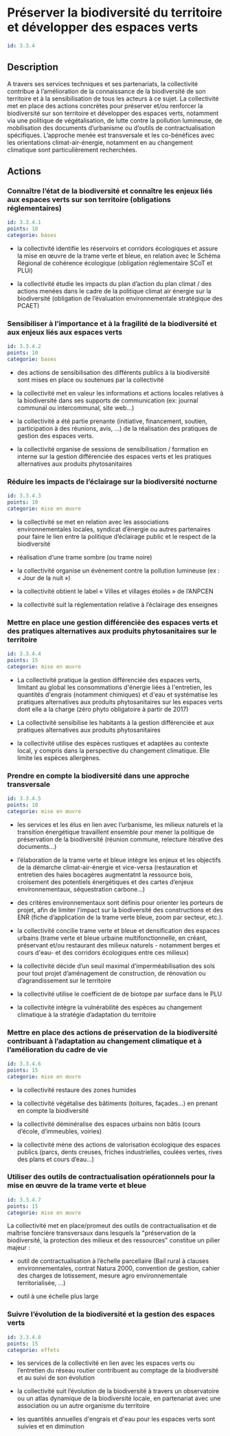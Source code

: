 # Préserver la biodiversité du territoire et développer des espaces verts
```yaml
id: 3.3.4
```
## Description
A travers ses services techniques et ses partenariats, la collectivité contribue à l’amélioration de la connaissance de la biodiversité de son territoire et à la sensibilisation de tous les acteurs à ce sujet. La collectivité met en place des actions concrètes pour préserver et/ou renforcer la biodiversité sur son territoire et développer des espaces verts, notamment via une politique de végétalisation, de lutte contre la pollution lumineuse, de mobilisation des documents d’urbanisme ou d’outils de contractualisation spécifiques. L’approche menée est transversale et les co-bénéfices avec les orientations climat-air-énergie, notamment en  au changement climatique sont particulièrement recherchées.



## Actions
### Connaître l’état de la biodiversité et connaître les enjeux liés aux espaces verts sur son territoire (obligations réglementaires)
```yaml
id: 3.3.4.1
points: 10
categorie: bases
```
- la collectivité identifie les réservoirs et corridors écologiques et assure la mise en œuvre de la trame verte et bleue, en relation avec le Schéma Régional de cohérence écologique (obligation réglementaire SCoT et PLUi) 

- la collectivité étudie les impacts du plan d’action du plan climat / des actions menées dans le cadre de la politique climat air énergie sur la biodiversité (obligation de l’évaluation environnementale stratégique des PCAET)




### Sensibiliser à l’importance et à la fragilité de la biodiversité et aux enjeux liés aux espaces verts
```yaml
id: 3.3.4.2
points: 10
categorie: bases
```
- des actions de sensibilisation des différents publics à la biodiversité sont mises en place ou soutenues par la collectivité

- la collectivité met en valeur les informations et actions locales relatives à la biodiversité dans ses supports de communication (ex: journal communal ou intercommunal, site web...)

- la collectivité a été partie prenante (initiative, financement, soutien, participation à des réunions, avis, …) de la réalisation des pratiques de gestion des espaces verts. 

- la collectivité organise de sessions de sensibilisation / formation en interne sur la gestion différenciée des espaces verts et les pratiques alternatives aux produits phytosanitaires




### Réduire les impacts de l’éclairage sur la biodiversité nocturne
```yaml
id: 3.3.4.3
points: 10
categorie: mise en œuvre
```
- la collectivité se met en relation avec les associations environnementales locales, syndicat d’énergie ou autres partenaires pour faire le lien entre la politique d’éclairage public et le respect de la biodiversité

- réalisation d’une trame sombre (ou trame noire)

- la collectivité organise un événement contre la pollution lumineuse (ex : « Jour de la nuit ») 

- la collectivité obtient le label « Villes et villages étoilés » de l’ANPCEN

- la collectivité suit la réglementation relative à l’éclairage des enseignes 




### Mettre en place une gestion différenciée des espaces verts et des pratiques alternatives aux produits phytosanitaires sur le territoire
```yaml
id: 3.3.4.4
points: 15
categorie: mise en œuvre
```
- La collectivité pratique la gestion différenciée des espaces verts, limitant au global les consommations d'énergie liées à l'entretien, les quantités d'engrais (notamment chimiques) et d'eau et systématise les pratiques alternatives aux produits phytosanitaires sur les espaces verts dont elle a la charge (zéro phyto obligatoire à partir de 2017)

- La collectivité sensibilise les habitants à la gestion différenciée et aux pratiques alternatives aux produits phytosanitaires

- la collectivité utilise des espèces rustiques et adaptées au contexte local, y compris dans la perspective du changement climatique. Elle limite les espèces allergènes.




### Prendre en compte la biodiversité dans une approche transversale
```yaml
id: 3.3.4.5
points: 10
categorie: mise en œuvre
```
- les services et les élus en lien avec l’urbanisme, les milieux naturels et la transition énergétique travaillent ensemble pour mener la politique de préservation de la biodiversité (réunion commune, relecture itérative des documents…)

- l’élaboration de la trame verte et bleue intègre les enjeux et les objectifs de la démarche climat-air-énergie et vice-versa (restauration et entretien des haies bocagères augmentatnt la ressource bois, croisement des potentiels énergétiques et des cartes d’enjeux environnementaux, séquestration carbone…) 

- des critères environnementaux sont définis pour orienter les porteurs de projet, afin de limiter l’impact sur la biodiversité des constructions et des ENR (fiche d’application de la trame verte bleue, zoom par secteur, etc.). 

- la collectivité concilie trame verte et bleue et densification des espaces urbains (trame verte et bleue urbaine multifonctionnelle, en créant, préservant et/ou restaurant des milieux naturels - notamment berges et cours d'eau- et des corridors écologiques entre ces milieux)

- la collectivité décide d’un seuil maximal d’imperméabilisation des sols pour tout projet d’aménagement de construction, de rénovation ou d’agrandissement sur le territoire

- la collectivité utilise le coefficient de de biotope par surface dans le PLU

- la collectivité intègre la vulnérabilité des espèces au changement climatique à la stratégie d’adaptation du territoire




### Mettre en place des actions de préservation de la biodiversité contribuant à l’adaptation au changement climatique et à l’amélioration du cadre de vie
```yaml
id: 3.3.4.6
points: 15
categorie: mise en œuvre
```
- la collectivité restaure des zones humides 

- la collectivité végétalise des bâtiments (toitures, façades…) en prenant en compte la biodiversité

- la collectivité déminéralise des espaces urbains non bâtis (cours d’école, d’immeubles, voiries) 

- la collectivité mène des actions de valorisation écologique des espaces publics (parcs, dents creuses, friches industrielles, coulées vertes, rives des plans et cours d’eau…)




### Utiliser des outils de contractualisation opérationnels pour la mise en œuvre de la trame verte et bleue
```yaml
id: 3.3.4.7
points: 15
categorie: mise en œuvre
```
La collectivité met en place/promeut des outils de contractualisation et de maîtrise foncière transversaux dans lesquels la "préservation de la biodiversité, la protection des milieux et des ressources" constitue un pilier majeur :

- outil de contractualisation à l’échelle parcellaire (Bail rural à clauses environnementales, contrat Natura 2000, convention de gestion, cahier des charges de lotissement, mesure agro environnementale territorialisée, …)

- outil à une échelle plus large




### Suivre l’évolution de la biodiversité et la gestion des espaces verts
```yaml
id: 3.3.4.8
points: 15
categorie: effets
```
- les services de la collectivité en lien avec les espaces verts ou l’entretien du réseau routier contribuent au comptage de la biodiversité et au suivi de son évolution 

- la collectivité suit l’évolution de la biodiversité à travers un observatoire ou un atlas dynamique de la biodiversité locale, en partenariat avec une association ou un autre organisme du territoire

- les quantités annuelles d'engrais et d'eau pour les espaces verts sont suivies et en diminution






